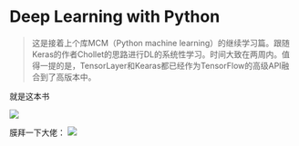 # Deep Learning with Python
> 这是接着上个库MCM（Python machine learning）的继续学习篇。跟随Keras的作者Chollet的思路进行DL的系统性学习。时间大致在两周内。值得一提的是，TensorLayer和Kearas都已经作为TensorFlow的高级API融合到了高版本中。

就是这本书

![](https://img1.doubanio.com/lpic/s29444148.jpg)

膜拜一下大佬：
![](https://www.linkedin.com/start/view-full-profile?_ed=0_3QgbffErYlkDmVH2yAM8rxEcRqGDTFUZBRVbL4HnJy_&trk=public_profile_tc-view)